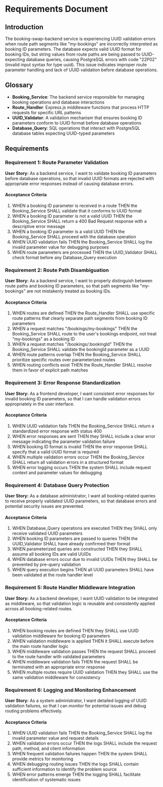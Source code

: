 # Requirements Document

## Introduction

The booking-swap-backend service is experiencing UUID validation errors when route path segments like "my-bookings" are incorrectly interpreted as booking ID parameters. The database expects valid UUID format for booking IDs, but string values from route paths are being passed to UUID-expecting database queries, causing PostgreSQL errors with code "22P02" (invalid input syntax for type uuid). This issue indicates improper route parameter handling and lack of UUID validation before database operations.

## Glossary

- **Booking_Service**: The backend service responsible for managing booking operations and database interactions
- **Route_Handler**: Express.js middleware functions that process HTTP requests for specific URL patterns
- **UUID_Validator**: A validation mechanism that ensures booking ID parameters conform to UUID format before database operations
- **Database_Query**: SQL operations that interact with PostgreSQL database tables expecting UUID-typed parameters

## Requirements

### Requirement 1: Route Parameter Validation

**User Story:** As a backend service, I want to validate booking ID parameters before database operations, so that invalid UUID formats are rejected with appropriate error responses instead of causing database errors.

#### Acceptance Criteria

1. WHEN a booking ID parameter is received in a route THEN the Booking_Service SHALL validate that it conforms to UUID format
2. WHEN a booking ID parameter is not a valid UUID THEN the Booking_Service SHALL return a 400 Bad Request response with a descriptive error message
3. WHEN a booking ID parameter is a valid UUID THEN the Booking_Service SHALL proceed with the database operation
4. WHEN UUID validation fails THEN the Booking_Service SHALL log the invalid parameter value for debugging purposes
5. WHEN route parameters are processed THEN the UUID_Validator SHALL check format before any Database_Query execution

### Requirement 2: Route Path Disambiguation

**User Story:** As a backend service, I want to properly distinguish between route paths and booking ID parameters, so that path segments like "my-bookings" are not mistakenly treated as booking IDs.

#### Acceptance Criteria

1. WHEN routes are defined THEN the Route_Handler SHALL use specific route patterns that clearly separate path segments from booking ID parameters
2. WHEN a request matches "/bookings/my-bookings" THEN the Booking_Service SHALL route to the user's bookings endpoint, not treat "my-bookings" as a booking ID
3. WHEN a request matches "/bookings/:bookingId" THEN the Booking_Service SHALL validate the bookingId parameter as a UUID
4. WHEN route patterns overlap THEN the Booking_Service SHALL prioritize specific routes over parameterized routes
5. WHEN routing conflicts exist THEN the Route_Handler SHALL resolve them in favor of explicit path matches

### Requirement 3: Error Response Standardization

**User Story:** As a frontend developer, I want consistent error responses for invalid booking ID parameters, so that I can handle validation errors appropriately in the user interface.

#### Acceptance Criteria

1. WHEN UUID validation fails THEN the Booking_Service SHALL return a standardized error response with status 400
2. WHEN error responses are sent THEN they SHALL include a clear error message indicating the parameter validation failure
3. WHEN booking ID format is invalid THEN the error response SHALL specify that a valid UUID format is required
4. WHEN multiple validation errors occur THEN the Booking_Service SHALL return all validation errors in a structured format
5. WHEN error logging occurs THEN the system SHALL include request context and parameter values for debugging

### Requirement 4: Database Query Protection

**User Story:** As a database administrator, I want all booking-related queries to receive properly validated UUID parameters, so that database errors and potential security issues are prevented.

#### Acceptance Criteria

1. WHEN Database_Query operations are executed THEN they SHALL only receive validated UUID parameters
2. WHEN booking ID parameters are passed to queries THEN the UUID_Validator SHALL have already confirmed their format
3. WHEN parameterized queries are constructed THEN they SHALL assume all booking IDs are valid UUIDs
4. WHEN database errors occur due to invalid UUIDs THEN they SHALL be prevented by pre-query validation
5. WHEN query execution begins THEN all UUID parameters SHALL have been validated at the route handler level

### Requirement 5: Route Handler Middleware Integration

**User Story:** As a backend developer, I want UUID validation to be integrated as middleware, so that validation logic is reusable and consistently applied across all booking-related routes.

#### Acceptance Criteria

1. WHEN booking routes are defined THEN they SHALL use UUID validation middleware for booking ID parameters
2. WHEN validation middleware is applied THEN it SHALL execute before the main route handler logic
3. WHEN middleware validation passes THEN the request SHALL proceed to the route handler with validated parameters
4. WHEN middleware validation fails THEN the request SHALL be terminated with an appropriate error response
5. WHEN multiple routes require UUID validation THEN they SHALL use the same validation middleware for consistency

### Requirement 6: Logging and Monitoring Enhancement

**User Story:** As a system administrator, I want detailed logging of UUID validation failures, so that I can monitor for potential issues and debug routing problems effectively.

#### Acceptance Criteria

1. WHEN UUID validation fails THEN the Booking_Service SHALL log the invalid parameter value and request details
2. WHEN validation errors occur THEN the logs SHALL include the request path, method, and client information
3. WHEN frequent validation failures happen THEN the system SHALL provide metrics for monitoring
4. WHEN debugging routing issues THEN the logs SHALL contain sufficient information to identify the problem source
5. WHEN error patterns emerge THEN the logging SHALL facilitate identification of systematic issues